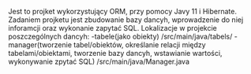 Jest to projket wykorzystujący ORM, przy pomocy Javy 11 i Hibernate. Zadaniem projketu jest zbudowanie bazy dancyh, wprowadzenie do niej inforamcji oraz wykonanie zapytać SQL. Lokalizacje w projekcie poszczególnych dancyh: -tabele(jako obiekty) /src/main/java/tabels/ -manager(tworzenie tabel/obiektów, określanie relacji między tabelami/obiektami, tworzenie bazy dancyh, wstawianie wartości, wykonywanie zpytać SQL) /src/main/java/Manager.java
